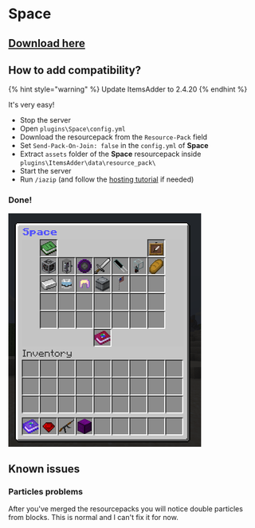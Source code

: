 # Space

## [Download here](https://www.spigotmc.org/resources/space.59572/)

## How to add compatibility?

{% hint style="warning" %}
Update ItemsAdder to 2.4.20
{% endhint %}

It's very easy!

* Stop the server
* Open `plugins\Space\config.yml`
* Download the resourcepack from the `Resource-Pack` field
* Set `Send-Pack-On-Join: false` in the `config.yml` of **Space**
* Extract `assets` folder of the **Space** resourcepack inside `plugins\ItemsAdder\data\resource_pack\`
* Start the server
* Run `/iazip` (and follow the [hosting tutorial](../../plugin-usage/resourcepack-hosting/) if needed)

### Done!

![](<../../.gitbook/assets/image (102).png>)

## Known issues

### Particles problems

After you've merged the resourcepacks you will notice double particles from blocks. This is normal and I can't fix it for now.

###

